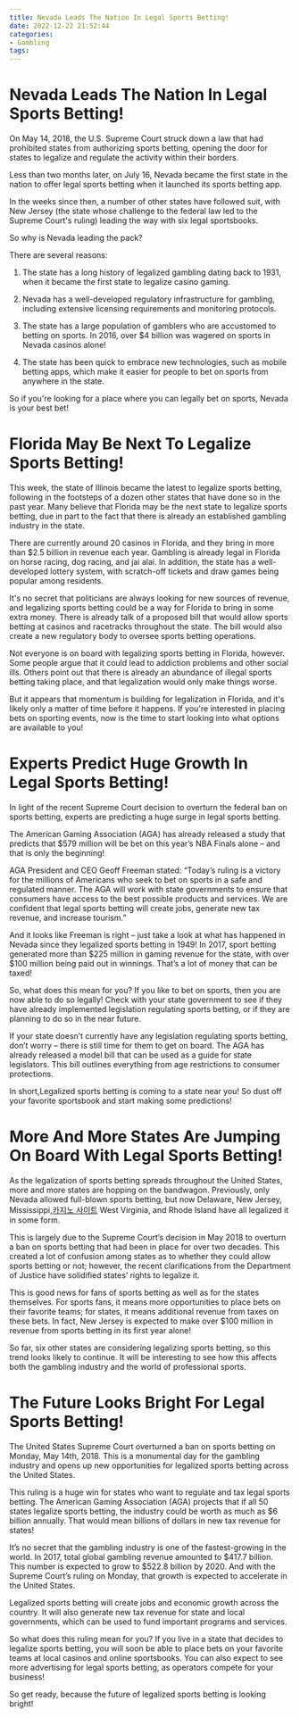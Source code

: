 ```yaml
---
title: Nevada Leads The Nation In Legal Sports Betting!
date: 2022-12-22 21:52:44
categories:
- Gambling
tags:
---
```



#  Nevada Leads The Nation In Legal Sports Betting!

On May 14, 2018, the U.S. Supreme Court struck down a law that had prohibited states from authorizing sports betting, opening the door for states to legalize and regulate the activity within their borders.

Less than two months later, on July 16, Nevada became the first state in the nation to offer legal sports betting when it launched its sports betting app.

In the weeks since then, a number of other states have followed suit, with New Jersey (the state whose challenge to the federal law led to the Supreme Court's ruling) leading the way with six legal sportsbooks.

So why is Nevada leading the pack?

There are several reasons:

1. The state has a long history of legalized gambling dating back to 1931, when it became the first state to legalize casino gaming.

2. Nevada has a well-developed regulatory infrastructure for gambling, including extensive licensing requirements and monitoring protocols.

3. The state has a large population of gamblers who are accustomed to betting on sports. In 2016, over $4 billion was wagered on sports in Nevada casinos alone!

4. The state has been quick to embrace new technologies, such as mobile betting apps, which make it easier for people to bet on sports from anywhere in the state.

So if you're looking for a place where you can legally bet on sports, Nevada is your best bet!

#  Florida May Be Next To Legalize Sports Betting!

This week, the state of Illinois became the latest to legalize sports betting, following in the footsteps of a dozen other states that have done so in the past year. Many believe that Florida may be the next state to legalize sports betting, due in part to the fact that there is already an established gambling industry in the state.

There are currently around 20 casinos in Florida, and they bring in more than $2.5 billion in revenue each year. Gambling is already legal in Florida on horse racing, dog racing, and jai alai. In addition, the state has a well-developed lottery system, with scratch-off tickets and draw games being popular among residents.

It's no secret that politicians are always looking for new sources of revenue, and legalizing sports betting could be a way for Florida to bring in some extra money. There is already talk of a proposed bill that would allow sports betting at casinos and racetracks throughout the state. The bill would also create a new regulatory body to oversee sports betting operations.

Not everyone is on board with legalizing sports betting in Florida, however. Some people argue that it could lead to addiction problems and other social ills. Others point out that there is already an abundance of illegal sports betting taking place, and that legalization would only make things worse.

But it appears that momentum is building for legalization in Florida, and it's likely only a matter of time before it happens. If you're interested in placing bets on sporting events, now is the time to start looking into what options are available to you!

#  Experts Predict Huge Growth In Legal Sports Betting!

In light of the recent Supreme Court decision to overturn the federal ban on sports betting, experts are predicting a huge surge in legal sports betting.

The American Gaming Association (AGA) has already released a study that predicts that $579 million will be bet on this year’s NBA Finals alone – and that is only the beginning!

AGA President and CEO Geoff Freeman stated: “Today’s ruling is a victory for the millions of Americans who seek to bet on sports in a safe and regulated manner. The AGA will work with state governments to ensure that consumers have access to the best possible products and services. We are confident that legal sports betting will create jobs, generate new tax revenue, and increase tourism.”

And it looks like Freeman is right – just take a look at what has happened in Nevada since they legalized sports betting in 1949! In 2017, sport betting generated more than $225 million in gaming revenue for the state, with over $100 million being paid out in winnings. That’s a lot of money that can be taxed!

So, what does this mean for you? If you like to bet on sports, then you are now able to do so legally! Check with your state government to see if they have already implemented legislation regulating sports betting, or if they are planning to do so in the near future.

If your state doesn’t currently have any legislation regulating sports betting, don’t worry – there is still time for them to get on board. The AGA has already released a model bill that can be used as a guide for state legislators. This bill outlines everything from age restrictions to consumer protections.

In short,Legalized sports betting is coming to a state near you! So dust off your favorite sportsbook and start making some predictions!

#  More And More States Are Jumping On Board With Legal Sports Betting!

As the legalization of sports betting spreads throughout the United States, more and more states are hopping on the bandwagon. Previously, only Nevada allowed full-blown sports betting, but now Delaware, New Jersey, Mississippi,[카지노 사이트](https://choegocasino.com/) West Virginia, and Rhode Island have all legalized it in some form.

This is largely due to the Supreme Court’s decision in May 2018 to overturn a ban on sports betting that had been in place for over two decades. This created a lot of confusion among states as to whether they could allow sports betting or not; however, the recent clarifications from the Department of Justice have solidified states’ rights to legalize it.

This is good news for fans of sports betting as well as for the states themselves. For sports fans, it means more opportunities to place bets on their favorite teams; for states, it means additional revenue from taxes on these bets. In fact, New Jersey is expected to make over $100 million in revenue from sports betting in its first year alone!

So far, six other states are considering legalizing sports betting, so this trend looks likely to continue. It will be interesting to see how this affects both the gambling industry and the world of professional sports.

#  The Future Looks Bright For Legal Sports Betting!

The United States Supreme Court overturned a ban on sports betting on Monday, May 14th, 2018. This is a monumental day for the gambling industry and opens up new opportunities for legalized sports betting across the United States.

This ruling is a huge win for states who want to regulate and tax legal sports betting. The American Gaming Association (AGA) projects that if all 50 states legalize sports betting, the industry could be worth as much as $6 billion annually. That would mean billions of dollars in new tax revenue for states!

It’s no secret that the gambling industry is one of the fastest-growing in the world. In 2017, total global gambling revenue amounted to $417.7 billion. This number is expected to grow to $522.8 billion by 2020. And with the Supreme Court’s ruling on Monday, that growth is expected to accelerate in the United States.

Legalized sports betting will create jobs and economic growth across the country. It will also generate new tax revenue for state and local governments, which can be used to fund important programs and services.

So what does this ruling mean for you? If you live in a state that decides to legalize sports betting, you will soon be able to place bets on your favorite teams at local casinos and online sportsbooks. You can also expect to see more advertising for legal sports betting, as operators compete for your business!

So get ready, because the future of legalized sports betting is looking bright!